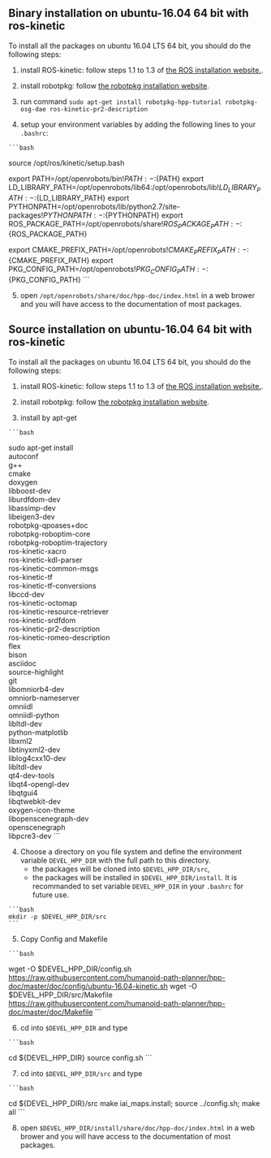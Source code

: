 ## Binary installation on ubuntu-16.04 64 bit with ros-kinetic

To install all the packages on ubuntu 16.04 LTS 64 bit, you should do the following steps:

  1. install ROS-kinetic: follow steps 1.1 to 1.3 of [the ROS installation website.](http://wiki.ros.org/kinetic/Installation/Ubuntu).

  2. install robotpkg: follow [the robotpkg installation website](http://robotpkg.openrobots.org/debian.html).

  3. run command `sudo apt-get install robotpkg-hpp-tutorial robotpkg-osg-dae ros-kinetic-pr2-description`

  4. setup your environment variables by adding the following lines to your `.bashrc`:

    ```bash
source /opt/ros/kinetic/setup.bash

export PATH=/opt/openrobots/bin${!PATH:-:}${PATH}
export LD_LIBRARY_PATH=/opt/openrobots/lib64:/opt/openrobots/lib${!LD_LIBRARY_PATH:-:}${LD_LIBRARY_PATH}
export PYTHONPATH=/opt/openrobots/lib/python2.7/site-packages${!PYTHONPATH:-:}${PYTHONPATH}
export ROS_PACKAGE_PATH=/opt/openrobots/share${!ROS_PACKAGE_PATH:-:}${ROS_PACKAGE_PATH}

export CMAKE_PREFIX_PATH=/opt/openrobots${!CMAKE_PREFIX_PATH:-:}${CMAKE_PREFIX_PATH}
export PKG_CONFIG_PATH=/opt/openrobots${!PKG_CONFIG_PATH:-:}${PKG_CONFIG_PATH}
    ```

  5. open `/opt/openrobots/share/doc/hpp-doc/index.html` in a web brower and you
  will have access to the documentation of most packages.

## Source installation on ubuntu-16.04 64 bit with ros-kinetic

To install all the packages on ubuntu 16.04 LTS 64 bit, you should do the following steps:

  1. install ROS-kinetic: follow steps 1.1 to 1.3 of [the ROS installation website.](http://wiki.ros.org/kinetic/Installation/Ubuntu).

  2. install robotpkg: follow [the robotpkg installation website](http://robotpkg.openrobots.org/debian.html).

  3. install by apt-get

    ```bash
sudo apt-get install \
  autoconf \
  g++ \
  cmake \
  doxygen \
  libboost-dev \
  liburdfdom-dev \
  libassimp-dev \
  libeigen3-dev \
  robotpkg-qpoases+doc \
  robotpkg-roboptim-core \
  robotpkg-roboptim-trajectory \
  ros-kinetic-xacro \
  ros-kinetic-kdl-parser \
  ros-kinetic-common-msgs \
  ros-kinetic-tf \
  ros-kinetic-tf-conversions \
  libccd-dev \
  ros-kinetic-octomap \
  ros-kinetic-resource-retriever \
  ros-kinetic-srdfdom \
  ros-kinetic-pr2-description \
  ros-kinetic-romeo-description \
  flex \
  bison \
  asciidoc \
  source-highlight \
  git \
  libomniorb4-dev \
  omniorb-nameserver \
  omniidl \
  omniidl-python \
  libltdl-dev \
  python-matplotlib \
  libxml2 \
  libtinyxml2-dev \
  liblog4cxx10-dev \
  libltdl-dev \
  qt4-dev-tools \
  libqt4-opengl-dev \
  libqtgui4 \
  libqtwebkit-dev \
  oxygen-icon-theme \
  libopenscenegraph-dev \
  openscenegraph \
  libpcre3-dev
    ```

  4. Choose a directory on you file system and define the environment
     variable `DEVEL_HPP_DIR` with the full path to this directory.
     - the packages will be cloned into `$DEVEL_HPP_DIR/src`,
     - the packages will be installed in `$DEVEL_HPP_DIR/install`.
     It is recommanded to set variable `DEVEL_HPP_DIR` in your `.bashrc` for future use.

    ```bash
    mkdir -p $DEVEL_HPP_DIR/src
    ```
  5. Copy Config and Makefile

    ```bash
wget -O $DEVEL_HPP_DIR/config.sh https://raw.githubusercontent.com/humanoid-path-planner/hpp-doc/master/doc/config/ubuntu-16.04-kinetic.sh
wget -O $DEVEL_HPP_DIR/src/Makefile https://raw.githubusercontent.com/humanoid-path-planner/hpp-doc/master/doc/Makefile
    ```

  6. cd into `$DEVEL_HPP_DIR` and type

    ```bash
cd ${DEVEL_HPP_DIR}
source config.sh
    ```

  7. cd into `$DEVEL_HPP_DIR/src` and type

    ```bash
cd ${DEVEL_HPP_DIR}/src
make iai_maps.install;
source ../config.sh;
make all
    ```

  8. open `$DEVEL_HPP_DIR/install/share/doc/hpp-doc/index.html` in a web brower and you
  will have access to the documentation of most packages.
